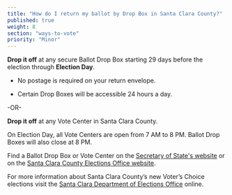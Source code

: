 ```yaml
---
title: "How do I return my ballot by Drop Box in Santa Clara County?"
published: true
weight: 8
section: "ways-to-vote"
priority: "Minor"
---
```


**Drop it off** at any secure Ballot Drop Box starting 29 days before the election through **Election Day**.  

- No postage is required on your return envelope.  

- Certain Drop Boxes will be accessible 24 hours a day.        

-OR-

**Drop it off** at any Vote Center in Santa Clara County.   

On Election Day, all Vote Centers are open from 7 AM to 8 PM. Ballot Drop Boxes will also close at 8 PM. 

Find a Ballot Drop Box or Vote Center on the [Secretary of State's website](https://caearlyvoting.sos.ca.gov/) or on the [Santa Clara County Elections Office website](https://eservices.sccgov.org/Rov?tab=do). 

For more information about Santa Clara County’s new Voter’s Choice elections visit the [Santa Clara Department of Elections Office](https://www.sccgov.org/sites/rov/VCA/Pages/home.aspx) online.  
